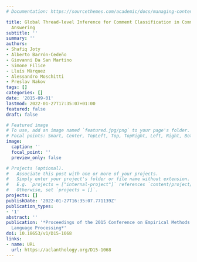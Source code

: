 ```yaml
---
# Documentation: https://sourcethemes.com/academic/docs/managing-content/

title: Global Thread-level Inference for Comment Classification in Community Question
  Answering
subtitle: ''
summary: ''
authors:
- Shafiq Joty
- Alberto Barrón-Cedeño
- Giovanni Da San Martino
- Simone Filice
- Lluı́s Màrquez
- Alessandro Moschitti
- Preslav Nakov
tags: []
categories: []
date: '2015-09-01'
lastmod: 2022-01-27T17:35:07+01:00
featured: false
draft: false

# Featured image
# To use, add an image named `featured.jpg/png` to your page's folder.
# Focal points: Smart, Center, TopLeft, Top, TopRight, Left, Right, BottomLeft, Bottom, BottomRight.
image:
  caption: ''
  focal_point: ''
  preview_only: false

# Projects (optional).
#   Associate this post with one or more of your projects.
#   Simply enter your project's folder or file name without extension.
#   E.g. `projects = ["internal-project"]` references `content/project/deep-learning/index.md`.
#   Otherwise, set `projects = []`.
projects: []
publishDate: '2022-01-27T16:35:07.771139Z'
publication_types:
- '1'
abstract: ''
publication: '*Proceedings of the 2015 Conference on Empirical Methods in Natural
  Language Processing*'
doi: 10.18653/v1/D15-1068
links:
- name: URL
  url: https://aclanthology.org/D15-1068
---
```

